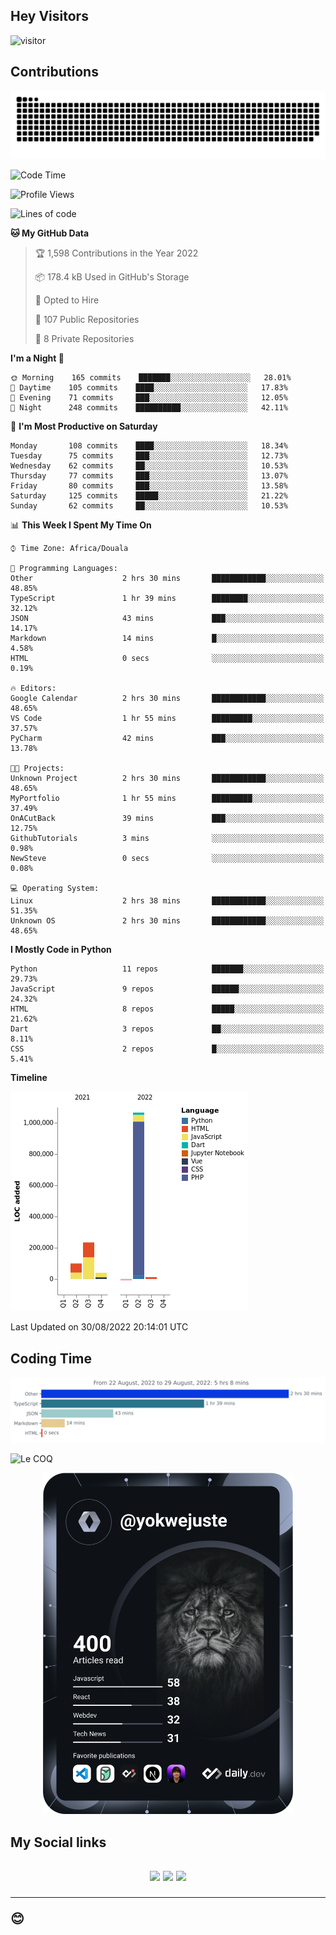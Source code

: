 ## Hey Visitors
![visitor](https://profile-counter.glitch.me/yokwejuste/count.svg)

## Contributions
<p align="center">
  <img src="https://raw.githubusercontent.com/yokwejuste/yokwejuste/output/github-contribution-grid-snake.svg" />
</p>

<!--START_SECTION:waka-->
![Code Time](http://img.shields.io/badge/Code%20Time-1%2C077%20hrs%2021%20mins-blue)

![Profile Views](http://img.shields.io/badge/Profile%20Views-19-blue)

![Lines of code](https://img.shields.io/badge/From%20Hello%20World%20I%27ve%20Written-1%20Million%20lines%20of%20code-blue)

**🐱 My GitHub Data** 

> 🏆 1,598 Contributions in the Year 2022
 > 
> 📦 178.4 kB Used in GitHub's Storage 
 > 
> 💼 Opted to Hire
 > 
> 📜 107 Public Repositories 
 > 
> 🔑 8 Private Repositories  
 > 
**I'm a Night 🦉** 

```text
🌞 Morning    165 commits    ███████░░░░░░░░░░░░░░░░░░   28.01% 
🌆 Daytime    105 commits    ████░░░░░░░░░░░░░░░░░░░░░   17.83% 
🌃 Evening    71 commits     ███░░░░░░░░░░░░░░░░░░░░░░   12.05% 
🌙 Night      248 commits    ██████████░░░░░░░░░░░░░░░   42.11%

```
📅 **I'm Most Productive on Saturday** 

```text
Monday       108 commits    ████░░░░░░░░░░░░░░░░░░░░░   18.34% 
Tuesday      75 commits     ███░░░░░░░░░░░░░░░░░░░░░░   12.73% 
Wednesday    62 commits     ██░░░░░░░░░░░░░░░░░░░░░░░   10.53% 
Thursday     77 commits     ███░░░░░░░░░░░░░░░░░░░░░░   13.07% 
Friday       80 commits     ███░░░░░░░░░░░░░░░░░░░░░░   13.58% 
Saturday     125 commits    █████░░░░░░░░░░░░░░░░░░░░   21.22% 
Sunday       62 commits     ██░░░░░░░░░░░░░░░░░░░░░░░   10.53%

```


📊 **This Week I Spent My Time On** 

```text
⌚︎ Time Zone: Africa/Douala

💬 Programming Languages: 
Other                    2 hrs 30 mins       ████████████░░░░░░░░░░░░░   48.85% 
TypeScript               1 hr 39 mins        ████████░░░░░░░░░░░░░░░░░   32.12% 
JSON                     43 mins             ███░░░░░░░░░░░░░░░░░░░░░░   14.17% 
Markdown                 14 mins             █░░░░░░░░░░░░░░░░░░░░░░░░   4.58% 
HTML                     0 secs              ░░░░░░░░░░░░░░░░░░░░░░░░░   0.19%

🔥 Editors: 
Google Calendar          2 hrs 30 mins       ████████████░░░░░░░░░░░░░   48.65% 
VS Code                  1 hr 55 mins        █████████░░░░░░░░░░░░░░░░   37.57% 
PyCharm                  42 mins             ███░░░░░░░░░░░░░░░░░░░░░░   13.78%

🐱‍💻 Projects: 
Unknown Project          2 hrs 30 mins       ████████████░░░░░░░░░░░░░   48.65% 
MyPortfolio              1 hr 55 mins        █████████░░░░░░░░░░░░░░░░   37.49% 
OnACutBack               39 mins             ███░░░░░░░░░░░░░░░░░░░░░░   12.75% 
GithubTutorials          3 mins              ░░░░░░░░░░░░░░░░░░░░░░░░░   0.98% 
NewSteve                 0 secs              ░░░░░░░░░░░░░░░░░░░░░░░░░   0.08%

💻 Operating System: 
Linux                    2 hrs 38 mins       ████████████░░░░░░░░░░░░░   51.35% 
Unknown OS               2 hrs 30 mins       ████████████░░░░░░░░░░░░░   48.65%

```

**I Mostly Code in Python** 

```text
Python                   11 repos            ███████░░░░░░░░░░░░░░░░░░   29.73% 
JavaScript               9 repos             ██████░░░░░░░░░░░░░░░░░░░   24.32% 
HTML                     8 repos             █████░░░░░░░░░░░░░░░░░░░░   21.62% 
Dart                     3 repos             ██░░░░░░░░░░░░░░░░░░░░░░░   8.11% 
CSS                      2 repos             █░░░░░░░░░░░░░░░░░░░░░░░░   5.41%

```


**Timeline**

![Chart not found](https://raw.githubusercontent.com/yokwejuste/yokwejuste/master/charts/bar_graph.png) 


 Last Updated on 30/08/2022 20:14:01 UTC
<!--END_SECTION:waka-->

## Coding Time

[![wakatime-stats](https://github.com/yokwejuste/yokwejuste/blob/master/images/stat.svg)](https://wakatime.com/@yokwejuste)

![Le COQ](https://metrics.lecoq.io/yokwejuste/)
<p align="center">
  <a href="#"><img src="https://github.com/yokwejuste/yokwejuste/blob/master/devcard.svg" width="400" alt="Yonkeu K. Steve's Dev Card"/></a>
</p>
<h2>My Social links<h2>
<p align="center">
  <a href="https://twitter.com/yokwejuste"><img src="https://img.shields.io/badge/twitter-%231DA1F2.svg?style=for-the-badge&logo=Twitter&logoColor=white"></a>
  <a href="https://linkedin.com/in/yokwejuste"><img src="https://img.shields.io/badge/linkedin-%230077B5.svg?style=for-the-badge&logo=linkedin&logoColor=white"></a>
  <a href="https://instagram.com/yokwejuste0"><img src="https://img.shields.io/badge/instagram-%23E4405F.svg?style=for-the-badge&logo=Instagram&logoColor=white"></a>
</p>
<hr>
😊
